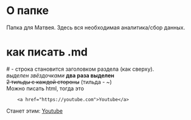 # О папке
Папка для Матвея. Здесь вся необходимая аналитика/сбор данных.
# как писать .md
\# - строка становится заголовком раздела (как сверху). <br>
*выделен звёздочками* **два раза выделен**<br>
 ~~2 тильды с каждой стороны~~ (тильда - \~)<br>
Можно писать html, тогда это
```
    <a href="https://youtube.com">Youtube</a>
```
Станет этим:
<a href="https://youtube.com">Youtube</a>